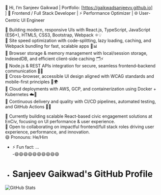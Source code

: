 👋 Hi, I’m Sanjeev Gaikwad | Portfolio: [https://gaikwadsanjeevv.github.io]  
]
🎨 Frontend / Full Stack Developer | ⚡ Performance Optimizer | 🌐 User-Centric UI Engineer  

🔹 Building modern, responsive UIs with React.js, TypeScript, JavaScript (ES6+), HTML5, CSS3, Bootstrap, Webpack ⚛️💡  
🔹 Site speed optimization with code-splitting, lazy loading, caching, and Webpack bundling for fast, scalable apps 🚀📊  
🔹 Browser storage & memory management with local/session storage, IndexedDB, and efficient client-side caching 🗂️⚡  
  🔹 Node.js & REST APIs integration for secure, seamless frontend–backend communication 🔄🔐  
🔹 Cross-browser, accessible UI design aligned with WCAG standards and mobile-first principles 📱🌍  
🔹 Cloud deployments with AWS, GCP, and containerization using Docker + Kubernetes ☁️🐳  
🔹 Continuous delivery and quality with CI/CD pipelines, automated testing, and GitHub Actions 🔁✅  

💼 Currently building scalable React-based civic engagement solutions at EnCiv, focusing on UI performance & user experience.  
💞️ Open to collaborating on impactful frontend/full stack roles driving user experience, performance, and innovation.  
😄 Pronouns: He/Him  

 
 
- ⚡ Fun fact: ...    
-😄😄😄😄😄😄😄😄😄😄  
- # Sanjeev Gaikwad's GitHub Profile  

![GitHub Stats](https://github-readme-stats.vercel.app/api?username=gaikwadsanjeevv&show_icons=true&hide_border=true&count_private=true&include_all_commits=true&v=2)  



<!---
gaikwadsanjeevv/gaikwadsanjeevv is a ✨ special ✨ repository because its `README.md` (this file) appears on your GitHub profile.
You can click the Preview link to take a look at your changes.
--->
